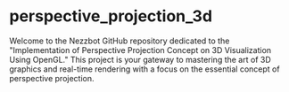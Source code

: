 # perspective_projection_3d
Welcome to the Nezzbot GitHub repository dedicated to the "Implementation of Perspective Projection Concept on 3D Visualization Using OpenGL." This project is your gateway to mastering the art of 3D graphics and real-time rendering with a focus on the essential concept of perspective projection.
